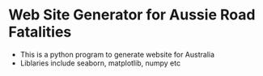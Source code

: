 # Web Site Generator for Aussie Road Fatalities

* This is a python program to generate website for Australia 
* Liblaries include seaborn, matplotlib, numpy etc 